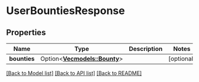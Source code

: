 # UserBountiesResponse

## Properties

Name | Type | Description | Notes
------------ | ------------- | ------------- | -------------
**bounties** | Option<[**Vec<models::Bounty>**](Bounty.md)> |  | [optional]

[[Back to Model list]](../README.md#documentation-for-models) [[Back to API list]](../README.md#documentation-for-api-endpoints) [[Back to README]](../README.md)


